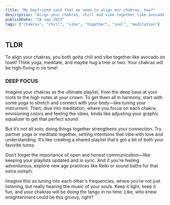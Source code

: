 ```yaml
---
title: "My boyfriend said that we need to align our chakras, how?"
description: "Align your chakras, chill and vibe together like avocado on toast! Think yoga, meditate, hug a tree or two. Your chakras will be high-fiving in no time!"
publishDate: "18 sep 2023"
tags: ["chakras", "chill", "vibe", "together", "soul", "meditation"]
---
```


## TLDR

To align your chakras, you both gotta chill and vibe together like avocado on toast! Think yoga, meditate, and maybe hug a tree or two. Your chakras will be high-fiving in no time!

### DEEP FOCUS

Imagine your chakras as the ultimate playlist, from the deep bass at your roots to the high notes at your crown. To get them all in harmony, start with some yoga to stretch and connect with your body—like tuning your instrument. Then, dive into meditation, where you focus on each chakra, envisioning colors and feeling the vibes, kinda like adjusting your graphic equalizer to get that perfect sound.

But it’s not all solo; doing things together strengthens your connection. Try partner yoga or meditate together, setting intentions that vibe with love and understanding. It’s like creating a shared playlist that’s got a bit of both your favorite tunes.

Don’t forget the importance of open and honest communication—like keeping your playlists updated and in sync. And if you’re feeling adventurous, explore new age practices like Reiki or sound baths for that extra oomph.

Imagine this as tuning into each other's frequencies, where you’re not just listening, but really hearing the music of your souls. Keep it light, keep it fun, and your chakras will be doing the tango in no time. Like, who knew enlightenment could be this groovy, right?
